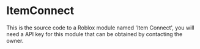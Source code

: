 # ItemConnect
This is the source code to a Roblox module named 'Item Connect', you will need a API key for this module that can be obtained by contacting the owner.
